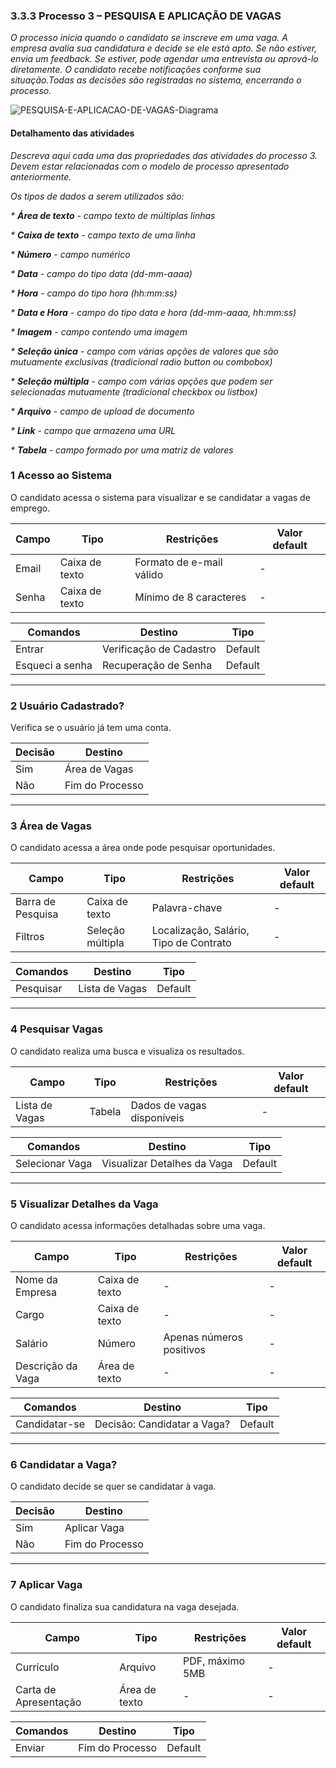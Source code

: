 ### 3.3.3 Processo 3 – PESQUISA E APLICAÇÃO DE VAGAS

_O processo inicia quando o candidato se inscreve em uma vaga. A empresa avalia sua candidatura e decide se ele está apto. Se não estiver, envia um feedback. Se estiver, pode agendar uma entrevista ou aprová-lo diretamente. O candidato recebe notificações conforme sua situação.Todas as decisões são registradas no sistema, encerrando o processo._

![PESQUISA-E-APLICACAO-DE-VAGAS-Diagrama](https://github.com/user-attachments/assets/3b017e59-44ec-493e-8a0a-31cb4beba2f1)

#### Detalhamento das atividades

_Descreva aqui cada uma das propriedades das atividades do processo 3. 
Devem estar relacionadas com o modelo de processo apresentado anteriormente._

_Os tipos de dados a serem utilizados são:_

_* **Área de texto** - campo texto de múltiplas linhas_

_* **Caixa de texto** - campo texto de uma linha_

_* **Número** - campo numérico_

_* **Data** - campo do tipo data (dd-mm-aaaa)_

_* **Hora** - campo do tipo hora (hh:mm:ss)_

_* **Data e Hora** - campo do tipo data e hora (dd-mm-aaaa, hh:mm:ss)_

_* **Imagem** - campo contendo uma imagem_

_* **Seleção única** - campo com várias opções de valores que são mutuamente exclusivas (tradicional radio button ou combobox)_

_* **Seleção múltipla** - campo com várias opções que podem ser selecionadas mutuamente (tradicional checkbox ou listbox)_

_* **Arquivo** - campo de upload de documento_

_* **Link** - campo que armazena uma URL_

_* **Tabela** - campo formado por uma matriz de valores_

### 1️ Acesso ao Sistema
O candidato acessa o sistema para visualizar e se candidatar a vagas de emprego.

| **Campo**        | **Tipo**       | **Restrições**             | **Valor default** |
|-----------------|---------------|----------------------------|-------------------|
| Email          | Caixa de texto | Formato de e-mail válido  | -                 |
| Senha          | Caixa de texto | Mínimo de 8 caracteres    | -                 |

| **Comandos**   | **Destino**         | **Tipo**    |
|--------------|-------------------|------------|
| Entrar       | Verificação de Cadastro | Default    |
| Esqueci a senha | Recuperação de Senha | Default    |

---

### 2️ Usuário Cadastrado?
Verifica se o usuário já tem uma conta.

| **Decisão**       | **Destino**          |
|------------------|--------------------|
| Sim             | Área de Vagas       |
| Não             | Fim do Processo     |

---

### 3️ Área de Vagas
O candidato acessa a área onde pode pesquisar oportunidades.

| **Campo**      | **Tipo**       | **Restrições** | **Valor default** |
|--------------|---------------|--------------|----------------|
| Barra de Pesquisa | Caixa de texto | Palavra-chave | - |
| Filtros        | Seleção múltipla | Localização, Salário, Tipo de Contrato | - |

| **Comandos**   | **Destino**      | **Tipo**   |
|--------------|-----------------|---------|
| Pesquisar    | Lista de Vagas  | Default |

---

### 4️ Pesquisar Vagas
O candidato realiza uma busca e visualiza os resultados.

| **Campo**      | **Tipo**       | **Restrições** | **Valor default** |
|--------------|---------------|--------------|----------------|
| Lista de Vagas | Tabela        | Dados de vagas disponíveis | - |

| **Comandos**       | **Destino**         | **Tipo**    |
|------------------|-------------------|------------|
| Selecionar Vaga | Visualizar Detalhes da Vaga | Default |

---

### 5️ Visualizar Detalhes da Vaga
O candidato acessa informações detalhadas sobre uma vaga.

| **Campo**          | **Tipo**  | **Restrições** | **Valor default** |
|------------------|---------|--------------|----------------|
| Nome da Empresa | Caixa de texto | - | - |
| Cargo          | Caixa de texto | - | - |
| Salário       | Número | Apenas números positivos | - |
| Descrição da Vaga | Área de texto | - | - |

| **Comandos**   | **Destino**          | **Tipo**    |
|--------------|-------------------|------------|
| Candidatar-se | Decisão: Candidatar a Vaga? | Default |

---

### 6️ Candidatar a Vaga?
O candidato decide se quer se candidatar à vaga.

| **Decisão**       | **Destino**          |
|------------------|--------------------|
| Sim             | Aplicar Vaga       |
| Não             | Fim do Processo    |

---

### 7️ Aplicar Vaga
O candidato finaliza sua candidatura na vaga desejada.

| **Campo**      | **Tipo**       | **Restrições** | **Valor default** |
|--------------|---------------|--------------|----------------|
| Currículo    | Arquivo       | PDF, máximo 5MB | - |
| Carta de Apresentação | Área de texto | - | - |

| **Comandos**   | **Destino**   | **Tipo**  |
|--------------|------------|---------|
| Enviar      | Fim do Processo | Default |
